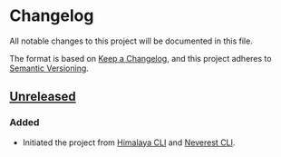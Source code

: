 # Changelog

All notable changes to this project will be documented in this file.

The format is based on [Keep a Changelog](https://keepachangelog.com/en/1.0.0/),
and this project adheres to [Semantic Versioning](https://semver.org/spec/v2.0.0.html).

## [Unreleased]

### Added

- Initiated the project from [Himalaya CLI](https://github.com/pimalaya/himalaya) and [Neverest CLI](https://github.com/pimalaya/neverest).

[Unreleased]: https://github.com/pimalaya/mirador/compare/root...HEAD
